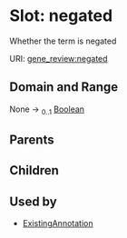 
# Slot: negated

Whether the term is negated

URI: [gene_review:negated](https://w3id.org/ai4curation/gene_review/negated)


## Domain and Range

None &#8594;  <sub>0..1</sub> [Boolean](types/Boolean.md)

## Parents


## Children


## Used by

 * [ExistingAnnotation](ExistingAnnotation.md)
